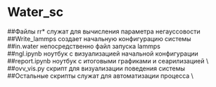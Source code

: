 # Water_sc
##Файлы rr* служат для вычисления параметра негауссовости \
##Write_lammps создает начальную конфигурацию системы \
##in.water непосредственно файл запуска lammps \
##ngl.ipynb ноутбук с визуализацией начальной конфигурации\
##report.ipynb ноутбук с итоговыми графиками и сеарилизацией \ 
##ovv_vis.py скрипт для визуализации поведения системы \
##Остальные скрипты служат для автоматизации процесса \
